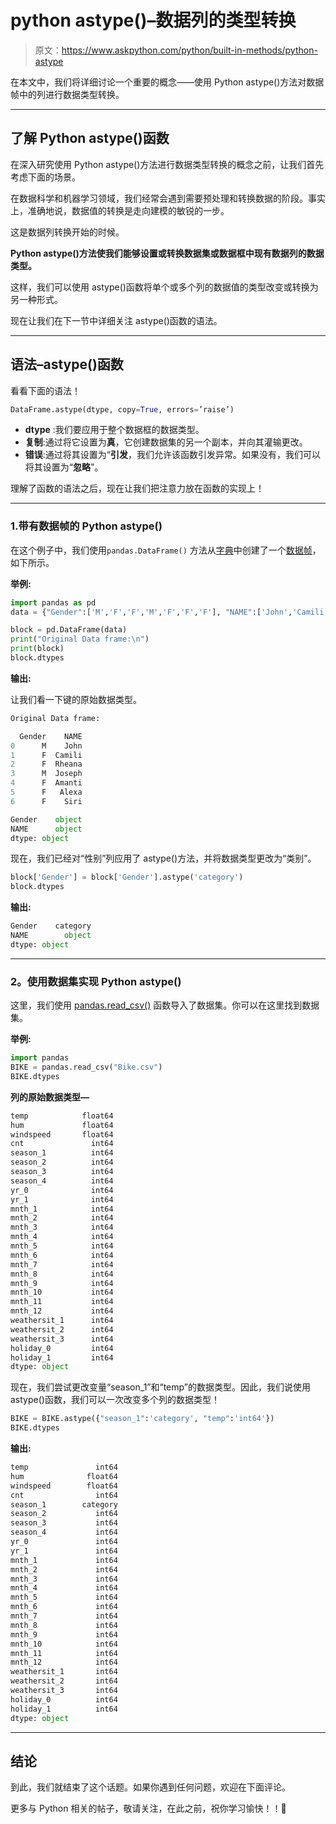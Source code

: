 # python astype()–数据列的类型转换

> 原文：<https://www.askpython.com/python/built-in-methods/python-astype>

在本文中，我们将详细讨论一个重要的概念——使用 Python astype()方法对数据帧中的列进行数据类型转换。

* * *

## 了解 Python astype()函数

在深入研究使用 Python astype()方法进行数据类型转换的概念之前，让我们首先考虑下面的场景。

在数据科学和机器学习领域，我们经常会遇到需要预处理和转换数据的阶段。事实上，准确地说，数据值的转换是走向建模的敏锐的一步。

这是数据列转换开始的时候。

**Python astype()方法使我们能够设置或转换数据集或数据框中现有数据列的数据类型。**

这样，我们可以使用 astype()函数将单个或多个列的数据值的类型改变或转换为另一种形式。

现在让我们在下一节中详细关注 astype()函数的语法。

* * *

## 语法–astype()函数

看看下面的语法！

```py
DataFrame.astype(dtype, copy=True, errors=’raise’)

```

*   **dtype** :我们要应用于整个数据框的数据类型。
*   **复制**:通过将它设置为**真**，它创建数据集的另一个副本，并向其灌输更改。
*   **错误**:通过将其设置为“**引发**，我们允许该函数引发异常。如果没有，我们可以将其设置为“**忽略**”。

理解了函数的语法之后，现在让我们把注意力放在函数的实现上！

* * *

### 1.带有数据帧的 Python astype()

在这个例子中，我们使用`pandas.DataFrame()` 方法从[字典](https://www.askpython.com/python/dictionary/python-dictionary-dict-tutorial)中创建了一个[数据帧](https://www.askpython.com/python-modules/pandas/dataframes-in-python)，如下所示。

**举例:**

```py
import pandas as pd 
data = {"Gender":['M','F','F','M','F','F','F'], "NAME":['John','Camili','Rheana','Joseph','Amanti','Alexa','Siri']}

block = pd.DataFrame(data)
print("Original Data frame:\n")
print(block)
block.dtypes

```

**输出:**

让我们看一下键的原始数据类型。

```py
Original Data frame:

  Gender    NAME
0      M    John
1      F  Camili
2      F  Rheana
3      M  Joseph
4      F  Amanti
5      F   Alexa
6      F    Siri

Gender    object
NAME      object
dtype: object

```

现在，我们已经对“性别”列应用了 astype()方法，并将数据类型更改为“类别”。

```py
block['Gender'] = block['Gender'].astype('category')
block.dtypes

```

**输出:**

```py
Gender    category
NAME        object
dtype: object

```

* * *

### **2。使用数据集**实现 Python astype()

这里，我们使用 [pandas.read_csv()](https://www.askpython.com/python-modules/python-csv-module) 函数导入了数据集。你可以在这里找到数据集。

**举例:**

```py
import pandas 
BIKE = pandas.read_csv("Bike.csv")
BIKE.dtypes

```

**列的原始数据类型—**

```py
temp            float64
hum             float64
windspeed       float64
cnt               int64
season_1          int64
season_2          int64
season_3          int64
season_4          int64
yr_0              int64
yr_1              int64
mnth_1            int64
mnth_2            int64
mnth_3            int64
mnth_4            int64
mnth_5            int64
mnth_6            int64
mnth_7            int64
mnth_8            int64
mnth_9            int64
mnth_10           int64
mnth_11           int64
mnth_12           int64
weathersit_1      int64
weathersit_2      int64
weathersit_3      int64
holiday_0         int64
holiday_1         int64
dtype: object

```

现在，我们尝试更改变量“season_1”和“temp”的数据类型。因此，我们说使用 astype()函数，我们可以一次改变多个列的数据类型！

```py
BIKE = BIKE.astype({"season_1":'category', "temp":'int64'}) 
BIKE.dtypes

```

**输出:**

```py
temp               int64
hum              float64
windspeed        float64
cnt                int64
season_1        category
season_2           int64
season_3           int64
season_4           int64
yr_0               int64
yr_1               int64
mnth_1             int64
mnth_2             int64
mnth_3             int64
mnth_4             int64
mnth_5             int64
mnth_6             int64
mnth_7             int64
mnth_8             int64
mnth_9             int64
mnth_10            int64
mnth_11            int64
mnth_12            int64
weathersit_1       int64
weathersit_2       int64
weathersit_3       int64
holiday_0          int64
holiday_1          int64
dtype: object

```

* * *

## 结论

到此，我们就结束了这个话题。如果你遇到任何问题，欢迎在下面评论。

更多与 Python 相关的帖子，敬请关注，在此之前，祝你学习愉快！！🙂
